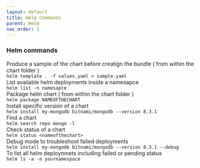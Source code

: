 ```yaml
---
layout: default
title: Helm Commands
parent: Helm
nav_order: 1
---
```

### Helm commands

Produce a sample of the chart before creatign the bundle ( from within the chart folder )   
```helm template . -f values.yaml > sample.yaml```   
List available helm deployments inside a namesapce   
```helm list -n namesapce```   
Package helm chart ( from within the chart folder )       
```helm package NAMEOFTHECHART```   
Install specific version of a chart    
```helm install my-mongodb bitnami/mongodb --version 8.3.1```      
Find a chart    
```helm search repo mongo -l```      
Check status of a chart   
```helm status <nameofthechart>```      
Debug mode to troubleshoot failed deployments       
```helm install my-mongodb bitnami/mongodb --version 8.3.1 --debug```   
To list all helm deploymnets including failed or pending status    
```helm ls -a -n yournamespace```    


  
